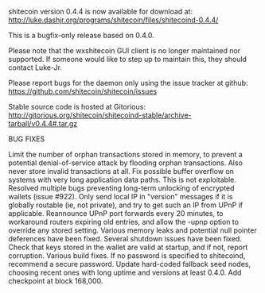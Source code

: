 shitecoin version 0.4.4 is now available for download at:
http://luke.dashjr.org/programs/shitecoin/files/shitecoind-0.4.4/

This is a bugfix-only release based on 0.4.0.

Please note that the wxshitecoin GUI client is no longer maintained nor supported. If someone would like to step up to maintain this, they should contact Luke-Jr.

Please report bugs for the daemon only using the issue tracker at github:
https://github.com/shitecoin/shitecoin/issues

Stable source code is hosted at Gitorious:
http://gitorious.org/shitecoin/shitecoind-stable/archive-tarball/v0.4.4#.tar.gz

BUG FIXES

Limit the number of orphan transactions stored in memory, to prevent a potential denial-of-service attack by flooding orphan transactions. Also never store invalid transactions at all.
Fix possible buffer overflow on systems with very long application data paths. This is not exploitable.
Resolved multiple bugs preventing long-term unlocking of encrypted wallets (issue #922).
Only send local IP in "version" messages if it is globally routable (ie, not private), and try to get such an IP from UPnP if applicable.
Reannounce UPnP port forwards every 20 minutes, to workaround routers expiring old entries, and allow the -upnp option to override any stored setting.
Various memory leaks and potential null pointer deferences have been
fixed.
Several shutdown issues have been fixed.
Check that keys stored in the wallet are valid at startup, and if not,
report corruption.
Various build fixes.
If no password is specified to shitecoind, recommend a secure password.
Update hard-coded fallback seed nodes, choosing recent ones with long uptime and versions at least 0.4.0.
Add checkpoint at block 168,000.

